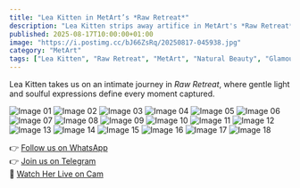 ```yaml
---
title: "Lea Kitten in MetArt’s *Raw Retreat*"
description: "Lea Kitten strips away artifice in MetArt's *Raw Retreat*, revealing natural beauty and unfiltered elegance."
published: 2025-08-17T10:00:00+01:00
image: "https://i.postimg.cc/bJ66ZsRq/20250817-045938.jpg"
category: "MetArt"
tags: ["Lea Kitten", "Raw Retreat", "MetArt", "Natural Beauty", "Glamour"]
---
```


Lea Kitten takes us on an intimate journey in *Raw Retreat*, where gentle light and soulful expressions define every moment captured.

![Image 01](https://cdn.elitebabes.com/content/250655/0011-01_1200.jpg)
![Image 02](https://cdn.elitebabes.com/content/250655/0011-02_1200.jpg)
![Image 03](https://cdn.elitebabes.com/content/250655/0011-03_1200.jpg)
![Image 04](https://cdn.elitebabes.com/content/250655/0011-04_1200.jpg)
![Image 05](https://cdn.elitebabes.com/content/250655/0011-05_1200.jpg)
![Image 06](https://cdn.elitebabes.com/content/250655/0011-06_1200.jpg)
![Image 07](https://cdn.elitebabes.com/content/250655/0011-07_1200.jpg)
![Image 08](https://cdn.elitebabes.com/content/250655/0011-08_1200.jpg)
![Image 09](https://cdn.elitebabes.com/content/250655/0011-09_1200.jpg)
![Image 10](https://cdn.elitebabes.com/content/250655/0011-10_1200.jpg)
![Image 11](https://cdn.elitebabes.com/content/250655/0011-11_1200.jpg)
![Image 12](https://cdn.elitebabes.com/content/250655/0011-12_1200.jpg)
![Image 13](https://cdn.elitebabes.com/content/250655/0011-13_1200.jpg)
![Image 14](https://cdn.elitebabes.com/content/250655/0011-14_1200.jpg)
![Image 15](https://cdn.elitebabes.com/content/250655/0011-15_1200.jpg)
![Image 16](https://cdn.elitebabes.com/content/250655/0011-16_1200.jpg)
![Image 17](https://cdn.elitebabes.com/content/250655/0011-17_1200.jpg)
![Image 18](https://cdn.elitebabes.com/content/250655/0011-18_1800.jpg)

👉 [Follow us on WhatsApp](https://redirecting-kappa.vercel.app/)  
👉 [Join us on Telegram](https://redirecting-kappa.vercel.app/)  
🔞 [Watch Her Live on Cam](https://redirecting-kappa.vercel.app/)